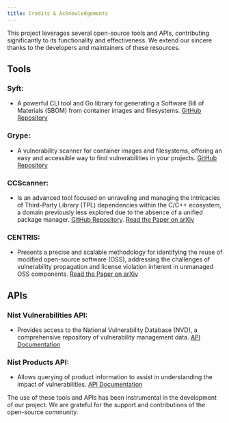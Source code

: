 ```yaml
---
title: Credits & Acknowledgements
---
```


This project leverages several open-source tools and APIs, contributing significantly to its functionality and effectiveness. We extend our sincere thanks to the developers and maintainers of these resources.

## Tools

### Syft: 
* A powerful CLI tool and Go library for generating a Software Bill of Materials (SBOM) from container images and filesystems. [GitHub Repository](https://github.com/anchore/syft/tree/main)

### Grype: 
* A vulnerability scanner for container images and filesystems, offering an easy and accessible way to find vulnerabilities in your projects. [GitHub Repository](https://github.com/anchore/grype/blob/main/README.md)

### CCScanner:
* Is an advanced tool focused on unraveling and managing the intricacies of Third-Party Library (TPL) dependencies within the C/C++ ecosystem, a domain previously less explored due to the absence of a unified package manager. [GitHub Repository](https://github.com/lkpsg/ccscanner). [Read the Paper on arXiv](https://arxiv.org/abs/2209.02575)

### CENTRIS:
* Presents a precise and scalable methodology for identifying the reuse of modified open-source software (OSS), addressing the challenges of vulnerability propagation and license violation inherent in unmanaged OSS components. [Read the Paper on arXiv](https://arxiv.org/abs/2102.06182)

## APIs

### Nist Vulnerabilities API:
* Provides access to the National Vulnerability Database (NVD), a comprehensive repository of vulnerability management data. [API Documentation](https://nvd.nist.gov/developers/vulnerabilities)

### Nist Products API: 
* Allows querying of product information to assist in understanding the impact of vulnerabilities. [API Documentation](https://nvd.nist.gov/developers/products)

The use of these tools and APIs has been instrumental in the development of our project. We are grateful for the support and contributions of the open-source community.
